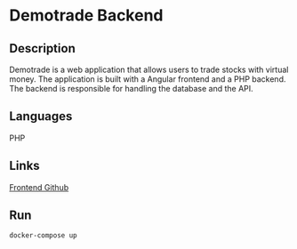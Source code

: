 # Demotrade Backend

## Description
Demotrade is a web application that allows users to trade stocks with virtual money. The application is built with a Angular frontend and a PHP backend. The backend is responsible for handling the database and the API.

## Languages

PHP

## Links

[Frontend Github](https://github.com/LukMayr/DemoTrade/tree/main/DemoTradeFrontend)

## Run

```bash
docker-compose up 
```